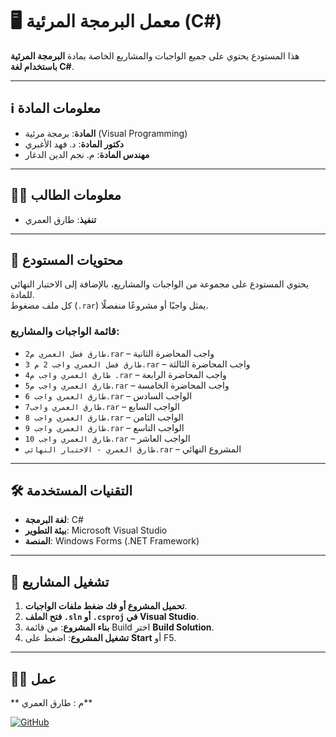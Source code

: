 # 🖥️ معمل البرمجة المرئية (C#)

هذا المستودع يحتوي على جميع الواجبات والمشاريع الخاصة بمادة **البرمجة المرئية باستخدام لغة C#**.  

---

## ℹ️ معلومات المادة

- **المادة**: برمجة مرئية (Visual Programming)  
- **دكتور المادة**: د. فهد الأغبري  
- **مهندس المادة**: م. نجم الدين الدغار  

---

## 👨‍💻 معلومات الطالب

- **تنفيذ**: طارق العمري  

---

## 📂 محتويات المستودع

يحتوي المستودع على مجموعة من الواجبات والمشاريع، بالإضافة إلى الاختبار النهائي للمادة.  
كل ملف مضغوط (`.rar`) يمثل واجبًا أو مشروعًا منفصلًا.  

### قائمة الواجبات والمشاريع:

- `طارق فضل العمري م2.rar` – واجب المحاضرة الثانية  
- `طارق فضل العمري واجب 2 م 3.rar` – واجب المحاضرة الثالثة  
- `طارق العمري واجب م4 .rar` – واجب المحاضرة الرابعة  
- `طارق العمري واجب م5.rar` – واجب المحاضرة الخامسة  
- `طارق العمري واجب 6.rar` – الواجب السادس  
- `طارق العمري واجب7.rar` – الواجب السابع  
- `طارق العمري واجب 8.rar` – الواجب الثامن  
- `طارق العمري واجب 9.rar` – الواجب التاسع  
- `طارق العمري واجب 10.rar` – الواجب العاشر  
- `طارق العمري - الاختبار النهائي.rar` – المشروع النهائي  

---

## 🛠️ التقنيات المستخدمة

- **لغة البرمجة**: C#  
- **بيئة التطوير**: Microsoft Visual Studio  
- **المنصة**: Windows Forms (.NET Framework)  

---

## 🚀 تشغيل المشاريع

1. **تحميل المشروع أو فك ضغط ملفات الواجبات**.  
2. **فتح الملف `.sln` أو `.csproj` في Visual Studio**.  
3. **بناء المشروع**: من قائمة Build اختر **Build Solution**.  
4. **تشغيل المشروع**: اضغط على **Start** أو F5.  

---

## 👨‍💻 عمل

** م : طارق العمري**  

[![GitHub](https://img.shields.io/badge/GitHub-%2312100E.svg?&style=for-the-badge&logo=github&logoColor=white)](https://github.com/tareq-alomari)
